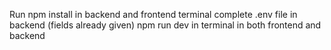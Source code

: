 Run npm install in backend and frontend terminal
complete .env file in backend (fields already given)
npm run dev in terminal in both frontend and backend
